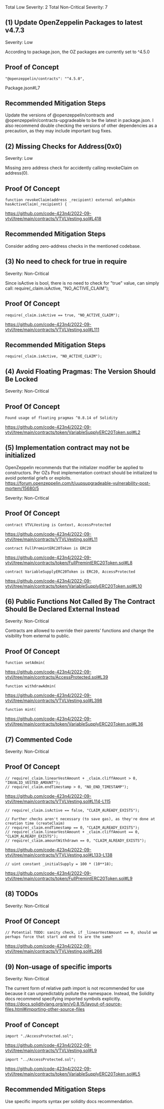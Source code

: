 Total Low Severity: 2
Total Non-Critical Severity: 7


## (1) Update OpenZeppelin Packages to latest v4.7.3

Severity: Low

According to package.json, the OZ packages are currently set to ^4.5.0

## Proof of Concept

	"@openzeppelin/contracts": "^4.5.0",
Package.json#L7

## Recommended Mitigation Steps

Update the versions of @openzeppelin/contracts and @openzeppelin/contracts-upgradeable to be the latest in package.json. I also recommend double checking the versions of other dependencies as a precaution, as they may include important bug fixes.

## (2) Missing Checks for Address(0x0) 

Severity: Low

Missing zero address check for accidently calling revokeClaim on address(0).

## Proof Of Concept


	function revokeClaim(address _recipient) external onlyAdmin hasActiveClaim(_recipient) {
https://github.com/code-423n4/2022-09-vtvl/tree/main/contracts/VTVLVesting.sol#L418



## Recommended Mitigation Steps

Consider adding zero-address checks in the mentioned codebase.


## (3) No need to check for true in require

Severity: Non-Critical

Since isActive is bool, there is no need to check for "true" value, can simply call:
require(_claim.isActive, "NO_ACTIVE_CLAIM");

## Proof Of Concept
	require(_claim.isActive == true, "NO_ACTIVE_CLAIM");
https://github.com/code-423n4/2022-09-vtvl/tree/main/contracts/VTVLVesting.sol#L111


## Recommended Mitigation Steps

	require(_claim.isActive, "NO_ACTIVE_CLAIM");

## (4) Avoid Floating Pragmas: The Version Should Be Locked

Severity: Non-Critical

## Proof Of Concept

	Found usage of floating pragmas ^0.8.14 of Solidity
https://github.com/code-423n4/2022-09-vtvl/tree/main/contracts/token/VariableSupplyERC20Token.sol#L2


## (5) Implementation contract may not be initialized

OpenZeppelin recommends that the initializer modifier be applied to constructors. 
Per OZs Post implementation contract should be initialized to avoid potential griefs or exploits.
https://forum.openzeppelin.com/t/uupsupgradeable-vulnerability-post-mortem/15680/5

Severity: Non-Critical

## Proof Of Concept


	contract VTVLVesting is Context, AccessProtected 
https://github.com/code-423n4/2022-09-vtvl/tree/main/contracts/VTVLVesting.sol#L11

	contract FullPremintERC20Token is ERC20 
https://github.com/code-423n4/2022-09-vtvl/tree/main/contracts/token/FullPremintERC20Token.sol#L8

	contract VariableSupplyERC20Token is ERC20, AccessProtected 
https://github.com/code-423n4/2022-09-vtvl/tree/main/contracts/token/VariableSupplyERC20Token.sol#L10





## (6) Public Functions Not Called By The Contract Should Be Declared External Instead

Severity: Non-Critical

Contracts are allowed to override their parents’ functions and change the visibility from external to public.

## Proof Of Concept


	function setAdmin(
https://github.com/code-423n4/2022-09-vtvl/tree/main/contracts/AccessProtected.sol#L39

	function withdrawAdmin(
https://github.com/code-423n4/2022-09-vtvl/tree/main/contracts/VTVLVesting.sol#L398

	function mint(
https://github.com/code-423n4/2022-09-vtvl/tree/main/contracts/token/VariableSupplyERC20Token.sol#L36


## (7) Commented Code

Severity: Non-Critical

## Proof Of Concept

	// require(_claim.linearVestAmount + _claim.cliffAmount > 0, "INVALID_VESTED_AMOUNT");
    // require(_claim.endTimestamp > 0, "NO_END_TIMESTAMP");
https://github.com/code-423n4/2022-09-vtvl/tree/main/contracts/VTVLVesting.sol#L114-L115

	// require(_claim.isActive == false, "CLAIM_ALREADY_EXISTS");

    // Further checks aren't necessary (to save gas), as they're done at creation time (createClaim)
    // require(_claim.endTimestamp == 0, "CLAIM_ALREADY_EXISTS");
    // require(_claim.linearVestAmount + _claim.cliffAmount == 0, "CLAIM_ALREADY_EXISTS");
    // require(_claim.amountWithdrawn == 0, "CLAIM_ALREADY_EXISTS");
https://github.com/code-423n4/2022-09-vtvl/tree/main/contracts/VTVLVesting.sol#L133-L138

	// uint constant _initialSupply = 100 * (10**18);
https://github.com/code-423n4/2022-09-vtvl/tree/main/contracts/token/FullPremintERC20Token.sol#L9

## (8) TODOs

Severity: Non-Critical

## Proof Of Concept

	// Potential TODO: sanity check, if _linearVestAmount == 0, should we perhaps force that start and end ts are the same?
https://github.com/code-423n4/2022-09-vtvl/tree/main/contracts/VTVLVesting.sol#L266


## (9) Non-usage of specific imports

Severity: Non-Critical

The current form of relative path import is not recommended for use because it can unpredictably pollute the namespace.
Instead, the Solidity docs recommend specifying imported symbols explicitly.
https://docs.soliditylang.org/en/v0.8.15/layout-of-source-files.html#importing-other-source-files


## Proof of Concept
	import "./AccessProtected.sol";
https://github.com/code-423n4/2022-09-vtvl/tree/main/contracts/VTVLVesting.sol#L9

	import "../AccessProtected.sol";
https://github.com/code-423n4/2022-09-vtvl/tree/main/contracts/token/VariableSupplyERC20Token.sol#L5


## Recommended Mitigation Steps

Use specific imports syntax per solidity docs recommendation.
